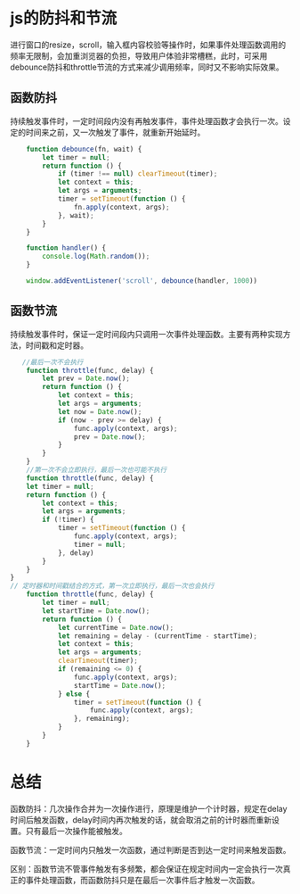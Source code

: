 # js的防抖和节流

进行窗口的resize，scroll，输入框内容校验等操作时，如果事件处理函数调用的频率无限制，会加重浏览器的负担，导致用户体验非常槽糕，此时，可采用debounce防抖和throttle节流的方式来减少调用频率，同时又不影响实际效果。

## 函数防抖

持续触发事件时，一定时间段内没有再触发事件，事件处理函数才会执行一次。设定的时间来之前，又一次触发了事件，就重新开始延时。

```js
    function debounce(fn, wait) {
        let timer = null;
        return function () {
            if (timer !== null) clearTimeout(timer);
            let context = this;
            let args = arguments;
            timer = setTimeout(function () {
                fn.apply(context, args);
            }, wait);
        }
    }

    function handler() {
        console.log(Math.random());
    }

    window.addEventListener('scroll', debounce(handler, 1000))
```

## 函数节流

持续触发事件时，保证一定时间段内只调用一次事件处理函数。主要有两种实现方法，时间戳和定时器。

```js
   //最后一次不会执行
    function throttle(func, delay) {
        let prev = Date.now();
        return function () {
            let context = this;
            let args = arguments;
            let now = Date.now();
            if (now - prev >= delay) {
                func.apply(context, args);
                prev = Date.now();
            }
        }
    }
    //第一次不会立即执行，最后一次也可能不执行
    function throttle(func, delay) {
    let timer = null;
    return function () {
        let context = this;
        let args = arguments;
        if (!timer) {
            timer = setTimeout(function () {
                func.apply(context, args);
                timer = null;
            }, delay)
        }
    }
}
// 定时器和时间戳结合的方式，第一次立即执行，最后一次也会执行
    function throttle(func, delay) {
        let timer = null;
        let startTime = Date.now();
        return function () {
            let currentTime = Date.now();
            let remaining = delay - (currentTime - startTime);
            let context = this;
            let args = arguments;
            clearTimeout(timer);
            if (remaining <= 0) {
                func.apply(context, args);
                startTime = Date.now();
            } else {
                timer = setTimeout(function () {
                    func.apply(context, args);
                }, remaining);
            }
        }
    }

```

# 总结

函数防抖：几次操作合并为一次操作进行，原理是维护一个计时器，规定在delay时间后触发函数，delay时间内再次触发的话，就会取消之前的计时器而重新设置。只有最后一次操作能被触发。

函数节流：一定时间内只触发一次函数，通过判断是否到达一定时间来触发函数。

区别：函数节流不管事件触发有多频繁，都会保证在规定时间内一定会执行一次真正的事件处理函数，而函数防抖只是在最后一次事件后才触发一次函数。


